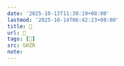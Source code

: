 ```yaml
---
date: '2025-10-13T11:30:19+08:00'
lastmod: '2025-10-14T06:42:23+08:00'
title: 󰥕
url: 󰥕
tags: [𥆟]
src: GHZR
note:
---
```

